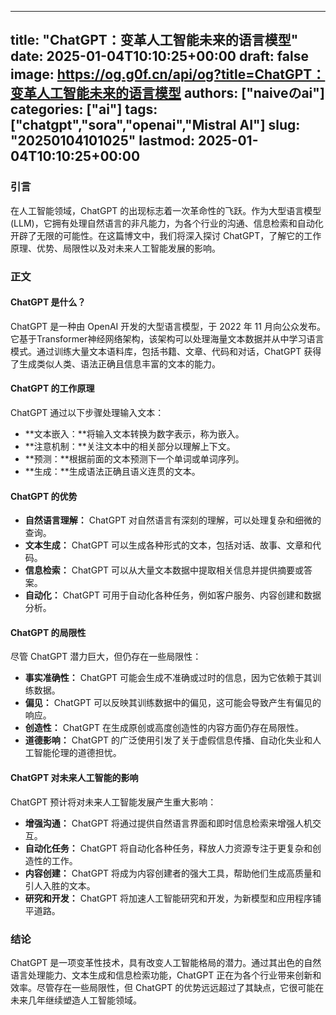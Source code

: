
---
title: "ChatGPT：变革人工智能未来的语言模型"
date: 2025-01-04T10:10:25+00:00
draft: false
image: https://og.g0f.cn/api/og?title=ChatGPT：变革人工智能未来的语言模型
authors: ["naiveのai"]
categories: ["ai"]
tags: ["chatgpt","sora","openai","Mistral AI"]
slug: "20250104101025"
lastmod: 2025-01-04T10:10:25+00:00
---
### 引言

在人工智能领域，ChatGPT 的出现标志着一次革命性的飞跃。作为大型语言模型 (LLM)，它拥有处理自然语言的非凡能力，为各个行业的沟通、信息检索和自动化开辟了无限的可能性。在这篇博文中，我们将深入探讨 ChatGPT，了解它的工作原理、优势、局限性以及对未来人工智能发展的影响。

### 正文

#### ChatGPT 是什么？

ChatGPT 是一种由 OpenAI 开发的大型语言模型，于 2022 年 11 月向公众发布。它基于Transformer神经网络架构，该架构可以处理海量文本数据并从中学习语言模式。通过训练大量文本语料库，包括书籍、文章、代码和对话，ChatGPT 获得了生成类似人类、语法正确且信息丰富的文本的能力。

#### ChatGPT 的工作原理

ChatGPT 通过以下步骤处理输入文本：

- **文本嵌入：**将输入文本转换为数字表示，称为嵌入。
- **注意机制：**关注文本中的相关部分以理解上下文。
- **预测：**根据前面的文本预测下一个单词或单词序列。
- **生成：**生成语法正确且语义连贯的文本。

#### ChatGPT 的优势

- **自然语言理解：** ChatGPT 对自然语言有深刻的理解，可以处理复杂和细微的查询。
- **文本生成：** ChatGPT 可以生成各种形式的文本，包括对话、故事、文章和代码。
- **信息检索：** ChatGPT 可以从大量文本数据中提取相关信息并提供摘要或答案。
- **自动化：** ChatGPT 可用于自动化各种任务，例如客户服务、内容创建和数据分析。

#### ChatGPT 的局限性

尽管 ChatGPT 潜力巨大，但仍存在一些局限性：

- **事实准确性：** ChatGPT 可能会生成不准确或过时的信息，因为它依赖于其训练数据。
- **偏见：** ChatGPT 可以反映其训练数据中的偏见，这可能会导致产生有偏见的响应。
- **创造性：** ChatGPT 在生成原创或高度创造性的内容方面仍存在局限性。
- **道德影响：** ChatGPT 的广泛使用引发了关于虚假信息传播、自动化失业和人工智能伦理的道德担忧。

#### ChatGPT 对未来人工智能的影响

ChatGPT 预计将对未来人工智能发展产生重大影响：

- **增强沟通：** ChatGPT 将通过提供自然语言界面和即时信息检索来增强人机交互。
- **自动化任务：** ChatGPT 将自动化各种任务，释放人力资源专注于更复杂和创造性的工作。
- **内容创建：** ChatGPT 将成为内容创建者的强大工具，帮助他们生成高质量和引人入胜的文本。
- **研究和开发：** ChatGPT 将加速人工智能研究和开发，为新模型和应用程序铺平道路。

### 结论

ChatGPT 是一项变革性技术，具有改变人工智能格局的潜力。通过其出色的自然语言处理能力、文本生成和信息检索功能，ChatGPT 正在为各个行业带来创新和效率。尽管存在一些局限性，但 ChatGPT 的优势远远超过了其缺点，它很可能在未来几年继续塑造人工智能领域。